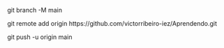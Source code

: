 <p>git branch -M main</p>
<p>git remote add origin https://github.com/victorribeiro-iez/Aprendendo.git</p>
<p>git push -u origin main</p>
